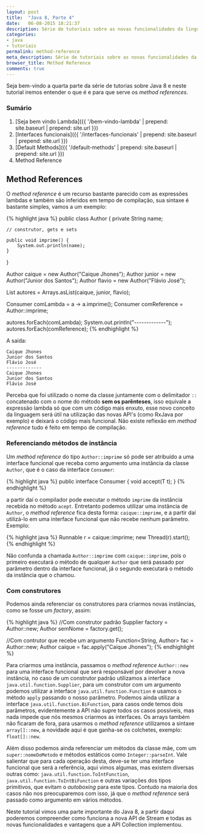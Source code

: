 ```yaml
---
layout: post
title:  "Java 8, Parte 4"
date:   06-08-2015 18:21:37
description: Série de tutoriais sobre as novas funcionalidades da linguagem de programação Java, nesta quarta parte iremos entender como funciona o method reference.
categories:
- java
- tutoriais
permalink: method-reference
meta_description: Série de tutoriais sobre as novas funcionalidades da linguagem de programação Java, nesta quarta parte iremos entender como funciona o method reference.
browser_title: Method Reference
comments: true
---
```

Seja bem-vindo a quarta parte da série de tutorias sobre Java 8 e neste tutorial iremos entender o que é e para que serve os *method references*.

### Sumário

1. [Seja bem vindo Lambda]({{ '/bem-vindo-lambda' | prepend: site.baseurl | prepend: site.url }})
2. [Interfaces funcionais]({{ '/interfaces-funcionais' | prepend: site.baseurl | prepend: site.url }})
3. [Default Methods]({{ '/default-methods' | prepend: site.baseurl | prepend: site.url }})
4. Method Reference

## Method References

O *method reference* é um recurso bastante parecido com as expressões lambdas e também são inferidos em tempo de compilação, sua sintaxe é bastante simples, vamos a um exemplo:

{% highlight java %}
public class Author {
	private String name;
	
	// construtor, gets e sets

	public void imprime() {
		System.out.println(name);
	}
}

Author caique = new Author("Caique Jhones");
Author junior = new Author("Junior dos Santos");
Author flavio = new Author("Flávio José");

List<Author> autores = Arrays.asList(caique, junior, flavio);

Consumer<Author> comLambda = a -> a.imprime();
Consumer<Author> comReference = Author::imprime;

autores.forEach(comLambda);
System.out.println("-------------");
autores.forEach(comReference);
{% endhighlight %}

A saída:

	Caique Jhones
	Junior dos Santos
	Flávio José
	-------------
	Caique Jhones
	Junior dos Santos
	Flávio José

Perceba que foi utilizado o nome da classe juntamente com o delimitador `::` concatenado com o nome do método **sem os parênteses**, isso equivale a expressão lambda só que com um código mais enxuto, esse novo conceito da linguagem será útil na utilização das novas API's (como RxJava por exemplo) e deixará o código mais funcional. Não existe reflexão em *method reference* tudo é feito em tempo de compilação.

### Referenciando métodos de instância

Um *method reference* do tipo `Author::imprime` só pode ser atribuído a uma interface funcional que receba como argumento uma instância da classe `Author`, que é o caso da interface `Consumer`:

{% highlight java %}
public interface Consumer<T> {
    void accept(T t);
}
{% endhighlight %}

a partir daí o compilador pode executar o método `imprime` da instância recebida no método `acept`. Entretanto podemos utilizar uma instância de `Author`, o *method reference* fica desta forma: `caique::imprime`, e a partir daí utilizá-lo em uma interface funcional que não recebe nenhum parâmetro. Exemplo:

{% highlight java %}
Runnable r = caique::imprime;
new Thread(r).start();
{% endhighlight %}

Não confunda a chamada `Author::imprime` com `caique::imprime`, pois o primeiro executará o método de qualquer `Author` que será passado por parâmetro dentro da interface funcional, já o segundo executará o método da instância que o chamou.

### Com construtores

Podemos ainda referenciar os construtores para criarmos novas instâncias, como se fosse um *factory*, assim:

{% highlight java %}
//Com construtor padrão
Supplier<Author> factory = Author::new;
Author semNome = factory.get();

//Com contrutor que recebe um argumento
Function<String, Author> fac = Author::new;
Author caique = fac.apply("Caique Jhones");
{% endhighlight %}

Para criarmos uma instância, passamos o *method reference* `Author::new` para uma interface funcional que será responsável por devolver a nova instância, no caso de um construtor padrão utilizamos a interface `java.util.function.Supplier`, para um construtor com um argumento podemos utilizar a interface `java.util.function.Function` e usamos o método `apply` passando o nosso parâmetro. Podemos ainda utilizar a interface `java.util.function.BiFunction`, para casos onde temos dois parâmetros, evidentemente a API não supre todos os casos possíveis, mas nada impede que nós mesmos criarmos as interfaces. Os arrays também não ficaram de fora, para usarmos o *method reference* utilizamos a sintaxe `array[]::new`, a novidade aqui é que ganha-se os colchetes, exemplo: `float[]::new`.

Além disso podemos ainda referenciar um métodos da classe mãe, com um `super::nomeDoMetodo` e métodos estáticos como `Integer::parseInt`. Vale salientar que para cada operação desta, deve-se ter uma interface funcional que será a referência, aqui vimos algumas, mas existem diversas outras como: `java.util.function.ToIntFunction`, `java.util.function.ToIntBiFunction` e outras variações dos tipos primitivos, que evitam o *autoboxing* para este tipos. Contudo na maioria dos casos não nos preocuparemos com isso, já que o *method reference* será passado como argumento em vários métodos.

Neste tutorial vimos uma parte importante do Java 8, a partir daqui poderemos compreender como funciona a nova API de Stream e todas as novas funcionalidades e vantagens que a API Collection implementou.